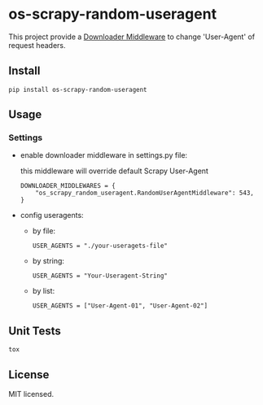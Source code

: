 # os-scrapy-random-useragent

This project provide a [Downloader Middleware](https://docs.scrapy.org/en/latest/topics/downloader-middleware.html) to change 'User-Agent' of request headers.


## Install

```
pip install os-scrapy-random-useragent
```

## Usage

### Settings

* enable downloader middleware in settings.py file:


    this middleware will override default Scrapy User-Agent


    ```
    DOWNLOADER_MIDDLEWARES = {
        "os_scrapy_random_useragent.RandomUserAgentMiddleware": 543,
    }
    
    ```

* config useragents:
   
    - by file:

        ```
        USER_AGENTS = "./your-useragets-file"
        ```

    - by string:

        ```
        USER_AGENTS = "Your-Useragent-String"
        ```

    - by list:

        ```
        USER_AGENTS = ["User-Agent-01", "User-Agent-02"]
        ```

## Unit Tests

```
tox
```

## License

MIT licensed.
